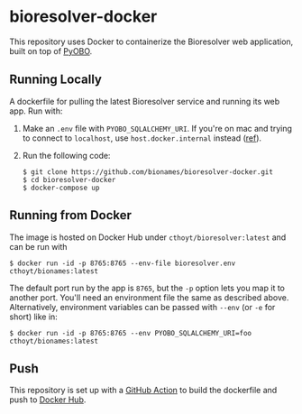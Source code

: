 # bioresolver-docker

This repository uses Docker to containerize the Bioresolver web application, built on 
top of [PyOBO](https://github.com/pyobo/pyobo).

## Running Locally

A dockerfile for pulling the latest Bioresolver service and running its web app. Run with:

1. Make an `.env` file with `PYOBO_SQLALCHEMY_URI`. If you're on mac and trying to connect to 
   `localhost`, use `host.docker.internal` instead ([ref](https://stackoverflow.com/questions/30239152/specify-extras-require-with-pip-install-e)).
2. Run the following code:

    ```shell
    $ git clone https://github.com/bionames/bioresolver-docker.git
    $ cd bioresolver-docker
    $ docker-compose up
    ```
  
## Running from Docker

The image is hosted on Docker Hub under `cthoyt/bioresolver:latest` and can be run with

```shell
$ docker run -id -p 8765:8765 --env-file bioresolver.env cthoyt/bionames:latest
```
 
The default port run by the app is `8765`, but the `-p` option lets you map it to another port.
You'll need an environment file the same as described above. Alternatively, environment variables
can be passed with `--env` (or `-e` for short) like in:

```shell
$ docker run -id -p 8765:8765 --env PYOBO_SQLALCHEMY_URI=foo cthoyt/bionames:latest
```

## Push

This repository is set up with a [GitHub Action](https://github.com/bionames/bioresolver-docker/actions/workflows/ci.yml)
to build the dockerfile and push to [Docker Hub](https://hub.docker.com/repository/docker/cthoyt/bioresolver).
